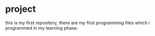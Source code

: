 # project
this is my first repository, there are my first programming files which i programmed in my learning phase.
